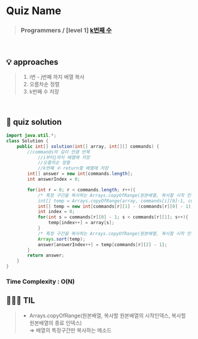 # Quiz Name
> ### Programmers / [level 1] <a href = "https://school.programmers.co.kr/learn/courses/30/lessons/42748?language=java"> k번째 수 </a>

<br>

## 💡 approaches
> 1. i번 - j번째 까지 배열 복사
>2. 오름차순 정렬
>3. k번째 수 저장

<br>

## 🔑 quiz solution

```java
import java.util.*;
class Solution {
    public int[] solution(int[] array, int[][] commands) {
        //commands의 길이 만큼 반복
            //i부터j까지 배열에 저장
            //오름차순 정렬
            //k번째 수 return할 배열에 저장
        int[] answer = new int[commands.length];
        int answerIndex = 0;

        for(int r = 0; r < commands.length; r++){
            /* 특정 구간을 복사하는 Arrays.copyOfRange(원본배열, 복사할 시작 인덱스, 복사할 종료 인덱스)로 대체 가능.* 
            int[] temp = Arrays.copyOfRange(array, commands[i][0]-1, commands[i][1]);*/
            int[] temp = new int[commands[r][1] - (commands[r][0] - 1)];//정렬에 사용할 배열
            int index = 0;
            for(int s = commands[r][0] - 1; s < commands[r][1]; s++){
                temp[index++] = array[s];
            }
            /* 특정 구간을 복사하는 Arrays.copyOfRange(원본배열, 복사할 시작 인덱스, 복사할 종료 인덱스)로 대체 가능.*/
            Arrays.sort(temp);
            answer[answerIndex++] = temp[commands[r][2] - 1];
        }
        return answer;
    }
}
```
### Time Complexity : O(N)
## 👩🏻‍🏫 TIL
>  - Arrays.copyOfRange(원본배열, 복사할 원본배열의 시작인덱스, 복사할 원본배열의 종료 인덱스)  
> => 배열의 특정구간만 복사하는 메소드

